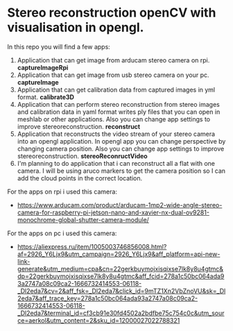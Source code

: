 # Stereo reconstruction openCV with visualisation in opengl.

In this repo you will find a few apps:
1. Application that can get image from arducam stereo camera on rpi. **captureImageRpi**
2. Application that can get image from usb stereo camera on your pc. **captureImage**
3. Application that can get calibration data from captured images in yml format. **calibrate3D**
4. Application that can perform stereo reconstruction from stereo images and calibration data in yaml format writes ply files that you can open in meshlab or other applications. Also you can change app settings to improve stereoreconstruction. **reconstruct**
5. Application that reconstructs the video stream of your stereo camera into an opengl application. In opengl app you can change perspective by changing camera position. Also you can change app settings to improve stereoreconstruction. **stereoReconructVideo**
6. I'm planning to do application that i can reconstruct all a flat with one camera. I will be using aruco markers to get the camera position so I can add the cloud points in the correct location.

For the apps on rpi i used this camera:
* https://www.arducam.com/product/arducam-1mp2-wide-angle-stereo-camera-for-raspberry-pi-jetson-nano-and-xavier-nx-dual-ov9281-monochrome-global-shutter-camera-module/

For the apps on pc i used this camera:
* https://aliexpress.ru/item/1005003746856008.html?af=2926_Y6Ljx9&utm_campaign=2926_Y6Ljx9&aff_platform=api-new-link-generate&utm_medium=cpa&cn=22gerkbuymojxisqixse7lk8y8u4gtmc&dp=22gerkbuymojxisqixse7lk8y8u4gtmc&aff_fcid=278a1c50bc064ada93a2747a08c09ca2-1666732414553-06118-_Dl2eda7&cv=2&aff_fsk=_Dl2eda7&click_id=9mTZ1Xn2VbZnoVU&sk=_Dl2eda7&aff_trace_key=278a1c50bc064ada93a2747a08c09ca2-1666732414553-06118-_Dl2eda7&terminal_id=cf3cb91e30fd4502a2bdfbe75c754c0c&utm_source=aerkol&utm_content=2&sku_id=12000027022788321


